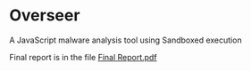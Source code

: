 # Overseer
A JavaScript malware analysis tool using Sandboxed execution

Final report is in the file [Final Report.pdf](https://github.com/IceWizard4902/Overseer/blob/main/Final%20Report.pdf)
